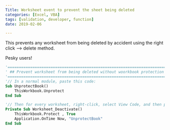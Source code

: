 ```yaml
---
Title: Worksheet event to prevent the sheet being deleted
categories: [Excel, VBA]
tags: [validation, developer, function]
date: 2019-02-06

---
```


This prevents any worksheet from being deleted by accident using the right click --> delete method.

Pesky users!

```vb
'==========================================================================================================
' ## Prevent worksheet from being deleted without woorkbook protection
'==========================================================================================================
'// In a normal module, paste this code:
Sub UnprotectBook()
	ThisWorkbook.Unprotect
End Sub

'// Then for every worksheet, right-click, select View Code, and then paste this:
Private Sub Worksheet_Deactivate()
	ThisWorkbook.Protect , True
	Application.OnTime Now, "UnprotectBook"
End Sub
```
